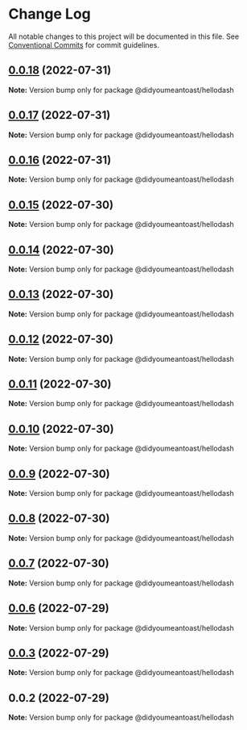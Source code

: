 # Change Log

All notable changes to this project will be documented in this file.
See [Conventional Commits](https://conventionalcommits.org) for commit guidelines.

## [0.0.18](https://github.com/jmanke/dash/compare/@didyoumeantoast/hellodash@0.0.17...@didyoumeantoast/hellodash@0.0.18) (2022-07-31)

**Note:** Version bump only for package @didyoumeantoast/hellodash





## [0.0.17](https://github.com/jmanke/dash/compare/@didyoumeantoast/hellodash@0.0.16...@didyoumeantoast/hellodash@0.0.17) (2022-07-31)

**Note:** Version bump only for package @didyoumeantoast/hellodash





## [0.0.16](https://github.com/jmanke/dash/compare/@didyoumeantoast/hellodash@0.0.15...@didyoumeantoast/hellodash@0.0.16) (2022-07-31)

**Note:** Version bump only for package @didyoumeantoast/hellodash





## [0.0.15](https://github.com/jmanke/dash/compare/@didyoumeantoast/hellodash@0.0.14...@didyoumeantoast/hellodash@0.0.15) (2022-07-30)

**Note:** Version bump only for package @didyoumeantoast/hellodash





## [0.0.14](https://github.com/jmanke/dash/compare/@didyoumeantoast/hellodash@0.0.13...@didyoumeantoast/hellodash@0.0.14) (2022-07-30)

**Note:** Version bump only for package @didyoumeantoast/hellodash





## [0.0.13](https://github.com/jmanke/dash/compare/@didyoumeantoast/hellodash@0.0.12...@didyoumeantoast/hellodash@0.0.13) (2022-07-30)

**Note:** Version bump only for package @didyoumeantoast/hellodash





## [0.0.12](https://github.com/jmanke/dash/compare/@didyoumeantoast/hellodash@0.0.11...@didyoumeantoast/hellodash@0.0.12) (2022-07-30)

**Note:** Version bump only for package @didyoumeantoast/hellodash





## [0.0.11](https://github.com/jmanke/dash/compare/@didyoumeantoast/hellodash@0.0.10...@didyoumeantoast/hellodash@0.0.11) (2022-07-30)

**Note:** Version bump only for package @didyoumeantoast/hellodash





## [0.0.10](https://github.com/jmanke/dash/compare/@didyoumeantoast/hellodash@0.0.9...@didyoumeantoast/hellodash@0.0.10) (2022-07-30)

**Note:** Version bump only for package @didyoumeantoast/hellodash





## [0.0.9](https://github.com/jmanke/dash/compare/@didyoumeantoast/hellodash@0.0.8...@didyoumeantoast/hellodash@0.0.9) (2022-07-30)

**Note:** Version bump only for package @didyoumeantoast/hellodash





## [0.0.8](https://github.com/jmanke/dash/compare/@didyoumeantoast/hellodash@0.0.7...@didyoumeantoast/hellodash@0.0.8) (2022-07-30)

**Note:** Version bump only for package @didyoumeantoast/hellodash





## [0.0.7](https://github.com/jmanke/dash/compare/@didyoumeantoast/hellodash@0.0.6...@didyoumeantoast/hellodash@0.0.7) (2022-07-30)

**Note:** Version bump only for package @didyoumeantoast/hellodash





## [0.0.6](https://github.com/jmanke/dash/compare/@didyoumeantoast/hellodash@0.0.5...@didyoumeantoast/hellodash@0.0.6) (2022-07-29)

**Note:** Version bump only for package @didyoumeantoast/hellodash





## [0.0.3](https://github.com/jmanke/dash/compare/@didyoumeantoast/hellodash@0.0.2...@didyoumeantoast/hellodash@0.0.3) (2022-07-29)

**Note:** Version bump only for package @didyoumeantoast/hellodash





## 0.0.2 (2022-07-29)

**Note:** Version bump only for package @didyoumeantoast/hellodash
